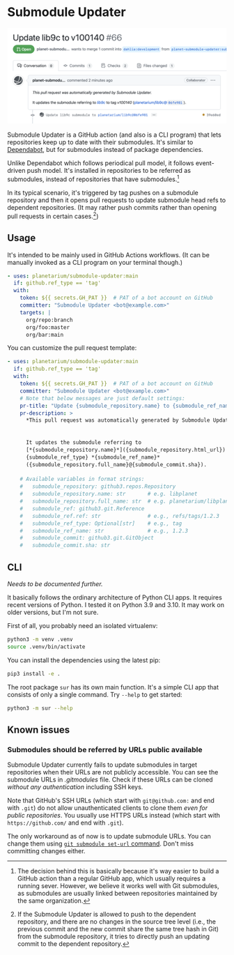 Submodule Updater
=================

![](screenshot.png)

Submodule Updater is a GitHub action (and also is a CLI program) that lets
repositories keep up to date with their submodules.  It's similar to
[Dependabot], but for submodules instead of package dependencies.

Unlike Dependabot which follows periodical pull model, it follows event-driven
push model.  It's installed in repositories to be referred as submodules,
instead of repositories that have submodules.[^1]

In its typical scenario, it's triggered by tag pushes on a submodule repository
and then it opens pull requests to update submodule head refs to dependent
repositories.  (It may rather push commits rather than opening pull requests
in certain cases.[^2])

[^1]: The decision behind this is basically because it's way easier to build
      a GitHub action than a regular GitHub app, which usually requires
      a running sever.  However, we believe it works well with Git submodules,
      as submodules are usually linked between repositories maintained by
      the same organization.

[^2]: If the Submodule Updater is allowed to push to the dependent repository,
      and there are no changes in the source tree level (i.e., the previous
      commit and the new commit share the same tree hash in Git) from
      the submodule repository, it tries to directly push an updating commit
      to the dependent repository.

[Dependabot]: https://github.com/dependabot


Usage
-----

It's intended to be mainly used in GitHub Actions workflows.  (It can be
manually invoked as a CLI program on your terminal though.)

~~~ yaml
- uses: planetarium/submodule-updater:main
  if: github.ref_type == 'tag'
  with:
    token: ${{ secrets.GH_PAT }}  # PAT of a bot account on GitHub
    committer: "Submodule Updater <bot@example.com>"
    targets: |
      org/repo:branch
      org/foo:master
      org/bar:main
~~~

You can customize the pull request template:

~~~ yaml
- uses: planetarium/submodule-updater:main
  if: github.ref_type == 'tag'
  with:
    token: ${{ secrets.GH_PAT }}  # PAT of a bot account on GitHub
    committer: "Submodule Updater <bot@example.com>"
    # Note that below messages are just default settings:
    pr-title: "Update {submodule_repository.name} to {submodule_ref_name}"
    pr-description: >
      *This pull request was automatically generated by Submodule Updater.*


      It updates the submodule referring to
      [*{submodule_repository.name}*]({submodule_repository.html_url}) to
      {submodule_ref_type} *{submodule_ref_name}*
      ({submodule_repository.full_name}@{submodule_commit.sha}).

    # Available variables in format strings:
    #   submodule_repository: github3.repos.Repository
    #   submodule_repository.name: str       # e.g. libplanet
    #   submodule_repository.full_name: str  # e.g. planetarium/libplanet
    #   submodule_ref: github3.git.Reference
    #   submodule_ref.ref: str               # e.g., refs/tags/1.2.3
    #   submodule_ref_type: Optional[str]    # e.g., tag
    #   submodule_ref_name: str              # e.g., 1.2.3
    #   submodule_commit: github3.git.GitObject
    #   submodule_commit.sha: str
~~~


CLI
---

*Needs to be documented further.*

It basically follows the ordinary architecture of Python CLI apps.  It requires
recent versions of Python.  I tested it on Python 3.9 and 3.10.  It may work
on older versions, but I'm not sure.

First of all, you probably need an isolated virtualenv:

~~~ bash
python3 -m venv .venv
source .venv/bin/activate
~~~

You can install the dependencies using the latest pip:

~~~ bash
pip3 install -e .
~~~

The root package `sur` has its own main function.  It's a simple CLI app
that consists of only a single command.  Try `--help` to get started:

~~~ bash
python3 -m sur --help
~~~


Known issues
------------

### Submodules should be referred by URLs public available

Submodule Updater currently fails to update submodules in target repositories
when their URLs are not publicly accessible.  You can see the submodule URLs in
*.gitmodules* file.  Check if these URLs can be cloned *without any
authentication* including SSH keys.

Note that GitHub's SSH URLs (which start with `git@github.com:` and end with
`.git`) do not allow unauthenticated clients to clone them *even for public
repositories*.  You usually use HTTPS URLs instead (which start with
`https://github.com/` and end with `.git`).

The only workaround as of now is to update submodule URLs.  You can change them
using [`git submodule set-url` command][git submodule set-url].  Don't miss
committing changes either.

[git submodule set-url]: https://git-scm.com/docs/git-submodule#Documentation/git-submodule.txt-set-url--ltpathgtltnewurlgt
